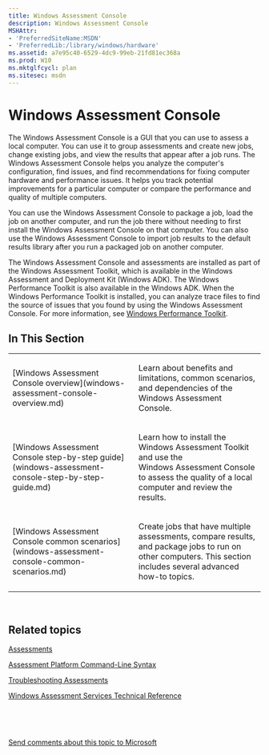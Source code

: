 ```yaml
---
title: Windows Assessment Console
description: Windows Assessment Console
MSHAttr:
- 'PreferredSiteName:MSDN'
- 'PreferredLib:/library/windows/hardware'
ms.assetid: a7e95c40-6529-4dc9-99eb-21fd81ec368a
ms.prod: W10
ms.mktglfcycl: plan
ms.sitesec: msdn
---
```


# Windows Assessment Console


The Windows Assessment Console is a GUI that you can use to assess a local computer. You can use it to group assessments and create new jobs, change existing jobs, and view the results that appear after a job runs. The Windows Assessment Console helps you analyze the computer's configuration, find issues, and find recommendations for fixing computer hardware and performance issues. It helps you track potential improvements for a particular computer or compare the performance and quality of multiple computers.

You can use the Windows Assessment Console to package a job, load the job on another computer, and run the job there without needing to first install the Windows Assessment Console on that computer. You can also use the Windows Assessment Console to import job results to the default results library after you run a packaged job on another computer.

The Windows Assessment Console and assessments are installed as part of the Windows Assessment Toolkit, which is available in the Windows Assessment and Deployment Kit (Windows ADK). The Windows Performance Toolkit is also available in the Windows ADK. When the Windows Performance Toolkit is installed, you can analyze trace files to find the source of issues that you found by using the Windows Assessment Console. For more information, see [Windows Performance Toolkit](p_wpt.windows_performance_toolkit).

## In This Section


<table>
<colgroup>
<col width="50%" />
<col width="50%" />
</colgroup>
<tbody>
<tr class="odd">
<td><p>[Windows Assessment Console overview](windows-assessment-console-overview.md)</p></td>
<td><p>Learn about benefits and limitations, common scenarios, and dependencies of the Windows Assessment Console.</p></td>
</tr>
<tr class="even">
<td><p>[Windows Assessment Console step-by-step guide](windows-assessment-console-step-by-step-guide.md)</p></td>
<td><p>Learn how to install the Windows Assessment Toolkit and use the Windows Assessment Console to assess the quality of a local computer and review the results.</p></td>
</tr>
<tr class="odd">
<td><p>[Windows Assessment Console common scenarios](windows-assessment-console-common-scenarios.md)</p></td>
<td><p>Create jobs that have multiple assessments, compare results, and package jobs to run on other computers. This section includes several advanced how-to topics.</p></td>
</tr>
</tbody>
</table>

 

## Related topics


[Assessments](assessments.md)

[Assessment Platform Command-Line Syntax](assessment-platform-command-line-syntax.md)

[Troubleshooting Assessments](troubleshooting-assessments-wac.md)

[Windows Assessment Services Technical Reference](windows-assessment-services-technical-reference.md)

 

 

[Send comments about this topic to Microsoft](mailto:wsddocfb@microsoft.com?subject=Documentation%20feedback%20%5Bp_assessments\p_assessments%5D:%20Windows%20Assessment%20Console%20%20RELEASE:%20%285/3/2016%29&body=%0A%0APRIVACY%20STATEMENT%0A%0AWe%20use%20your%20feedback%20to%20improve%20the%20documentation.%20We%20don't%20use%20your%20email%20address%20for%20any%20other%20purpose,%20and%20we'll%20remove%20your%20email%20address%20from%20our%20system%20after%20the%20issue%20that%20you're%20reporting%20is%20fixed.%20While%20we're%20working%20to%20fix%20this%20issue,%20we%20might%20send%20you%20an%20email%20message%20to%20ask%20for%20more%20info.%20Later,%20we%20might%20also%20send%20you%20an%20email%20message%20to%20let%20you%20know%20that%20we've%20addressed%20your%20feedback.%0A%0AFor%20more%20info%20about%20Microsoft's%20privacy%20policy,%20see%20http://privacy.microsoft.com/default.aspx. "Send comments about this topic to Microsoft")





